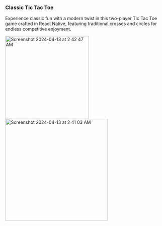 ### Classic Tic Tac Toe

Experience classic fun with a modern twist in this two-player Tic Tac Toe game crafted in React Native, featuring traditional crosses and circles for endless competitive enjoyment.

<img width="265" alt="Screenshot 2024-04-13 at 2 42 47 AM" src="https://github.com/gulfam-dev/reactnative-tic-tac-toe/assets/146335824/a4c3da66-7b9c-4747-af44-b584d0eacc19">
<img width="325" alt="Screenshot 2024-04-13 at 2 41 03 AM" src="https://github.com/gulfam-dev/reactnative-tic-tac-toe/assets/146335824/81b519f4-6403-46a8-b74a-1ba6acbb184b">
